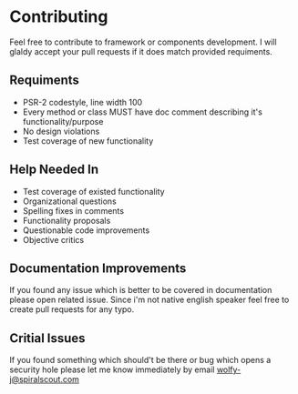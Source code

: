# Contributing
Feel free to contribute to framework or components development. I will glaldy accept your pull requests if it does match provided requiments.

## Requiments
* PSR-2 codestyle, line width 100
* Every method or class MUST have doc comment describing it's functionality/purpose
* No design violations
* Test coverage of new functionality

## Help Needed In
* Test coverage of existed functionality
* Organizational questions
* Spelling fixes in comments
* Functionality proposals
* Questionable code improvements
* Objective critics


## Documentation Improvements
If you found any issue which is better to be covered in documentation please open related issue. Since i'm not native english speaker feel free to create pull requests for any typo.

## Critial Issues
If you found something which should't be there or bug which opens a security hole please let me know immediately by email wolfy-j@spiralscout.com
